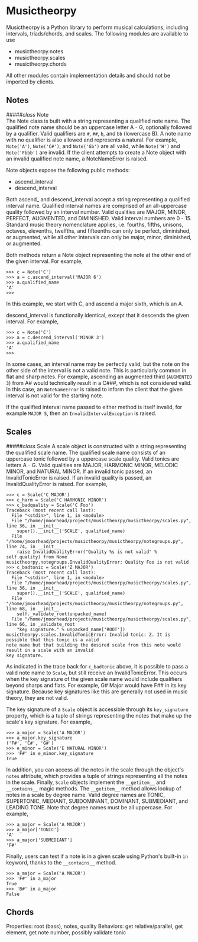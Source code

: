 # Musictheorpy

Musictheorpy is a Python library to perform musical calculations,
including intervals, triads/chords, and scales. The following modules
are available to use
- musictheorpy.notes
- musictheorpy.scales
- musictheorpy.chords

All other modules contain implementation details and should not be
imported by clients.

Notes
-----


#####*class* Note  
The Note class is built with a string representing a qualified note name. The 
qualified note name should be an uppercase letter A - G, 
optionally followed by a qualifier. Valid qualifiers are `#`, `##`, `b`, and 
`bb` (lowercase B). A note name with no qualifier is also allowed and represents a natural. 
For example, `Note('A')`, `Note('C#')`, and `Note('Gb')` are all valid, while 
`Note('H')` and `Note('Fbbb')` are invalid. If the client attempts to create
a Note object with an invalid qualified note name, a NoteNameError is raised.  

Note objects expose the following public methods:
- ascend_interval
- descend_interval

Both ascend_ and descend_interval accept a string representing a
qualified interval name. Qualified interval names are comprised of
an all-uppercase quality followed by an interval number. Valid qualities
are MAJOR, MINOR, PERFECT, AUGMENTED, and DIMINISHED. Valid interval numbers
are 0 - 15. Standard music theory nomenclature applies, i.e. fourths,
fifths, unisons, octaves, elevenths, twelfths, and fifteenths can only be
perfect, diminished, or augmented, while all other intervals can only be
major, minor, diminished, or augmented. 
  
Both methods return a Note object representing the note at
the other end of the given interval. For example,
```
>>> c = Note('C')
>>> a = c.ascend_interval('MAJOR 6')
>>> a.qualified_name
'A'
>>>
``` 
In this example, we start with C, and ascend a major sixth, which is an A.

descend_interval is functionally identical, except that it descends the given
interval. For example,
```
>>> c = Note('C')
>>> a = c.descend_interval('MINOR 3')
>>> a.qualified_name
'A'
>>>
```
In some cases, an interval name may be perfectly valid, but the note on the other
side of the interval is not a valid note. This is particularly common in flat and sharp
notes. For example, ascending an augmented third (`AUGMENTED 3`) from A# would
technically result in a C###, which is not considered valid. In this case, an `NoteNameError`
is raised to inform the client that the given interval is not valid for the starting note.   

If the qualified interval name passed to either method is itself invalid, for example `MAJOR 5`,
then an `InvalidIntervalException` is raised.

Scales
------

#####*class* Scale
A scale object is constructed with a string representing the qualified scale
name. The qualified scale name consists of an uppercase tonic followed by a
uppercase scale quality. Valid tonics are letters A - G. Valid qualities are
MAJOR, HARMONIC MINOR, MELODIC MINOR, and NATURAL MINOR. If an invalid tonic
passed, an InvalidTonicError is raised. If an invalid quality is passed, an
InvalidQualityError is raised. For example,

```
>>> c = Scale('C MAJOR')
>>> c_harm = Scale('C HARMONIC MINOR')
>>> c_badquality = Scale('C Foo')
Traceback (most recent call last):
  File "<stdin>", line 1, in <module>
  File "/home/jmoorhead/projects/musictheorpy/musictheorpy/scales.py", line 36, in __init__
    super().__init__('SCALE', qualified_name)
  File "/home/jmoorhead/projects/musictheorpy/musictheorpy/notegroups.py", line 74, in __init__
    raise InvalidQualityError("Quality %s is not valid" % self.quality) from None
musictheorpy.notegroups.InvalidQualityError: Quality Foo is not valid
>>> c_badtonic = Scale('Z MAJOR')
Traceback (most recent call last):
  File "<stdin>", line 1, in <module>
  File "/home/jmoorhead/projects/musictheorpy/musictheorpy/scales.py", line 36, in __init__
    super().__init__('SCALE', qualified_name)
  File "/home/jmoorhead/projects/musictheorpy/musictheorpy/notegroups.py", line 68, in __init__
    self._validate_root(unpacked_name)
  File "/home/jmoorhead/projects/musictheorpy/musictheorpy/scales.py", line 66, in _validate_root
    "key signature." % unpacked_name['ROOT'])
musictheorpy.scales.InvalidTonicError: Invalid tonic: Z. It is possible that this tonic is a valid 
note name but that building the desired scale from this note would result in a scale with an invalid 
key signature.
```

As indicated in the trace back for `c_badtonic` above, it is possible to pass a valid note name
to `Scale`, but still receive an InvalidTonicError. This occurs when the
key signature of the given scale name would include qualifiers beyond sharps and flats.
For example, G# Major would have F## in its key signature. Because key signatures like
this are generally not used in music theory, they are not valid.  

The key signature of a `Scale` object is accessible through its
`key_signature` property, which is a tuple of strings representing the
notes that make up the scale's key signature. For example,
```
>>> a_major = Scale('A MAJOR')
>>> a_major.key_signature
('F#', 'C#', 'G#')
>>> e_minor = Scale('E NATURAL MINOR')
>>> 'F#' in e_minor.key_signature
True
```

In addition, you can access all the notes in the scale through the
object's `notes` attribute, which provides a tuple of strings representing
all the notes in the scale. Finally, `Scale` objects implement the 
`__getitem__` and `__contains__` magic methods. The `__getitem__` method
allows lookup of notes in a scale by degree name. Valid degree names are
TONIC, SUPERTONIC, MEDIANT, SUBDOMINANT, DOMINANT, SUBMEDIANT, and 
LEADING TONE. Note that degree names must be all uppercase. For example,
```
>>> a_major = Scale('A MAJOR')
>>> a_major['TONIC']
'A'
>>> a_major['SUBMEDIANT']
'F#'
```

Finally, users can test if a note is in a given scale using Python's
built-in `in` keyword, thanks to the `__contains__` method.
```
>>> a_major = Scale('A MAJOR')
>>> 'F#' in a_major
True
>>> 'B#' in a_major
False
```

Chords
------
Properties: root (bass), notes, quality
Behaviors: get relative/parallel, get element, get note number, possibly validate tonic
